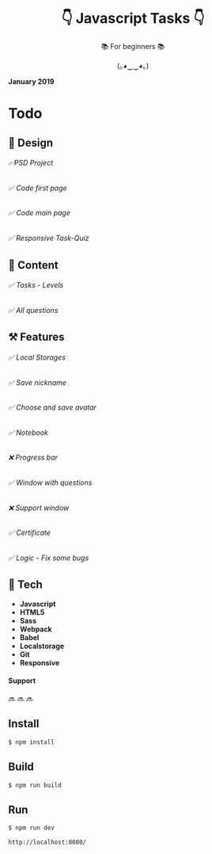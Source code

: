 <h1 align="center">👇 Javascript Tasks 👇</h1>
<p align="center">📚 For beginners 📚</p>
<p align="center">(｡◕‿‿◕｡)</p>

**January 2019**

# **Todo**

## 🌃 **Design**

###### ✅PSD Project  
###### ✅ Code first page  
###### ✅ Code main page  
###### ✅ Responsive Task-Quiz  
   
## 🌆 **Content**

###### ✅ Tasks - Levels  
###### ✅ All questions
  
## ⚒ **Features**
###### ✅ Local Storages  
###### ✅ Save nickname  
###### ✅ Choose and save avatar  
###### ✅ Notebook  
###### ❌ Progress bar  
###### ✅ Window with questions  
###### ❌  Support window  
###### ✅ Certificate  
###### ✅ Logic - Fix some bugs



## 💾 **Tech**
* **Javascript**
* **HTML5**
* **Sass**
* **Webpack**
* **Babel**
* **Localstorage**
* **Git** 
* **Responsive**

#### **Support**
🔜 🔜 🔜



## **Install**
```sh
$ npm install
```
## **Build**
```sh
$ npm run build 
```
## **Run**
```sh
$ npm run dev
```

```sh
http://localhost:8080/
```

